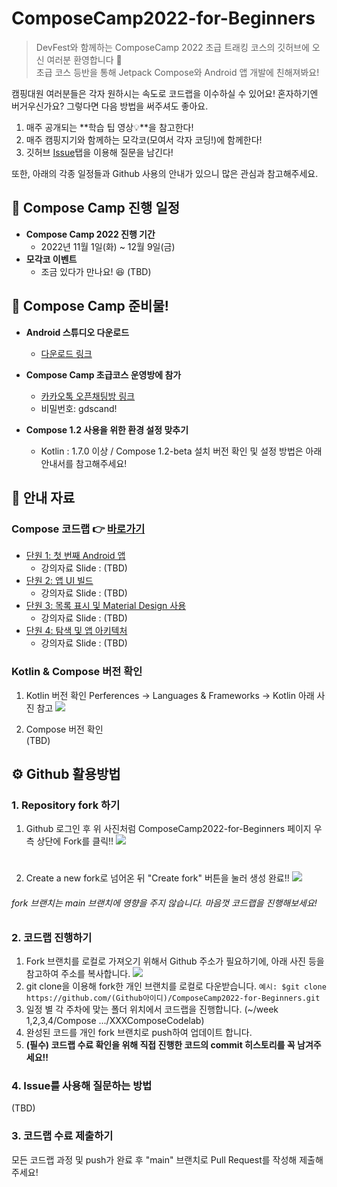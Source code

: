 # ComposeCamp2022-for-Beginners
> DevFest와 함께하는 ComposeCamp 2022 초급 트래킹 코스의 깃허브에 오신 여러분 환영합니다 🎉  
초급 코스 등반을 통해 Jetpack Compose와 Android 앱 개발에 친해져봐요!

캠핑대원 여러분들은 각자 원하시는 속도로 코드랩을 이수하실 수 있어요!
혼자하기엔 버거우신가요? 그렇다면 다음 방법을 써주셔도 좋아요.

1. 매주 공개되는 **학습 팁 영상💡**을 참고한다!
2. 매주 캠핑지기와 함께하는 모각코(모여서 각자 코딩!)에 함께한다!
3. 깃허브 [Issue](https://github.com/gdgand/ComposeCamp2022-for-Beginners/issues)탭을 이용해 질문을 남긴다!



또한, 아래의 각종 일정들과 Github 사용의 안내가 있으니 많은 관심과 참고해주세요.



## 📅 Compose Camp 진행 일정

- **Compose Camp 2022 진행 기간**
    - 2022년 11월 1일(화) ~ 12월 9일(금)
- **모각코 이벤트**
    - 조금 있다가 만나요! 😆 (TBD)

## 📸 Compose Camp 준비물!

- **Android 스튜디오 다운로드**
    - [다운로드 링크](https://www.google.com/search?q=%EC%95%88%EB%93%9C%EB%A1%9C%EC%9D%B4%EB%93%9C+%EC%8A%A4%ED%8A%9C%EB%94%94%EC%98%A4&oq=%EC%95%88%EB%93%9C%EB%A1%9C%EC%9D%B4%EB%93%9C+%EC%8A%A4%ED%8A%9C%EB%94%94%EC%98%A4&aqs=chrome..69i57j69i59j0i131i433i512j0i512l4j69i61.1897j0j4&sourceid=chrome&ie=UTF-8)

- **Compose Camp 초급코스 운영방에 참가**
    - [카카오톡 오픈채팅방 링크](https://open.kakao.com/o/g1drN5Ie)
    - 비밀번호: gdscand!

- **Compose 1.2 사용을 위한 환경 설정 맞추기**
    - Kotlin : 1.7.0 이상 / Compose 1.2-beta 설치
버전 확인 및 설정 방법은 아래 안내서를 참고해주세요!


## 📗 안내 자료
### Compose 코드랩 👉 [바로가기](https://developer.android.com/courses/android-basics-compose/course)

- [단원 1: 첫 번째 Android 앱](https://developer.android.com/courses/android-basics-compose/unit-1)
    - 강의자료 Slide : (TBD)
- [단원 2: 앱 UI 빌드](https://developer.android.com/courses/android-basics-compose/unit-2)
    - 강의자료 Slide : (TBD)
- [단원 3: 목록 표시 및 Material Design 사용](https://developer.android.com/courses/android-basics-compose/unit-3)
    - 강의자료 Slide : (TBD)
- [단원 4: 탐색 및 앱 아키텍처](https://developer.android.com/courses/android-basics-compose/unit-4)
    - 강의자료 Slide : (TBD)


### Kotlin & Compose 버전 확인
1. Kotlin 버전 확인
Perferences -> Languages & Frameworks -> Kotlin
아래 사진 참고
![](https://i.imgur.com/wxtOnqX.png)


2. Compose 버전 확인  
  (TBD)

## ⚙️ Github 활용방법
### 1. Repository fork 하기
1. Github 로그인 후 위 사진처럼 ComposeCamp2022-for-Beginners 페이지 우측 상단에 Fork를 클릭!!
![](https://i.imgur.com/rQyQ7M1.png)
#    
2.  Create a new fork로 넘어온 뒤 "Create fork" 버튼을 눌러 생성 완료!!
![](https://i.imgur.com/IVtvEDd.png)
###### fork 브랜치는 main 브랜치에 영향을 주지 않습니다. 마음껏 코드랩을 진행해보세요!

### 2. 코드랩 진행하기
1. Fork 브랜치를 로컬로 가져오기 위해서 Github 주소가 필요하기에, 아래 사진 등을 참고하여 주소를 복사합니다.
![](https://i.imgur.com/5e5vyzD.png)
2. git clone을 이용해 fork한 개인 브랜치를 로컬로 다운받습니다.
`예시: $git clone https://github.com/(Github아이디)/ComposeCamp2022-for-Beginners.git`
3. 일정 별 각 주차에 맞는 폴더 위치에서 코드랩을 진행합니다. (~/week 1,2,3,4/Compose .../XXXComposeCodelab)
4. 완성된 코드를 개인 fork 브랜치로 push하여 업데이트 합니다.
5. **(필수) 코드랩 수료 확인을 위해 직접 진행한 코드의 commit 히스토리를 꼭 남겨주세요!!**

### 4. Issue를 사용해 질문하는 방법
(TBD)


### 3. 코드랩 수료 제출하기
모든 코드랩 과정 및 push가 완료 후 "main" 브랜치로 Pull Request를 작성해 제출해주세요!
